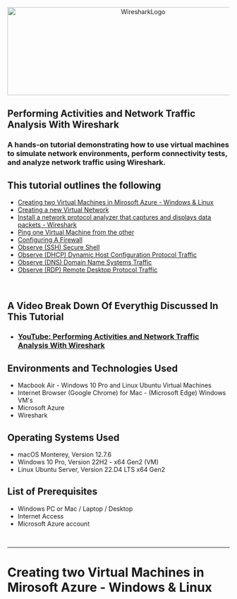 <p align="center">
<img src="https://github.com/mchajdecki/Performing-Activities-and-Network-Traffic-Analysis/blob/7f1063f0fc2f92abce31cc5090ef871f3ee9442e/images/wireshark.jpeg" alt="WiresharkLogo" Width="600px" Height="200px">

</p>
<h2>Performing Activities and Network Traffic Analysis With Wireshark</h2>
<h3>A hands-on tutorial demonstrating how to use virtual machines to simulate network environments, perform connectivity tests, and analyze network traffic using Wireshark. </h3>
<h2>This tutorial outlines the following</h2>
<ul>

<li><a href="#vm">Creating two Virtual Machines in Mirosoft Azure - Windows & Linux</a></li>
<li><a href="#vn">Creating a new Virtual Network</a></li>
<li><a href="#wireshark">Install a network protocol analyzer that captures and displays data packets - Wireshark</a></li>
<li><a href="#ping">Ping one Virtual Machine from the other</a></li>
<li><a href="#firewall">Configuring A Firewall</a></li>
<li><a href="#ssh">Observe (SSH) Secure Shell</a></li>
<li><a href="#dhcp">Observe (DHCP) Dynamic Host Configuration Protocol Traffic</a></li>
<li><a href="#dns">Observe (DNS) Domain Name Systems Traffic</a></li>
<li><a href="#rdp">Observe (RDP) Remote Desktop Protocol Traffic</a></li>
</ul>

<br/>

<h2>A Video Break Down Of Everythig Discussed In This Tutorial</h2>

- ### [YouTube: Performing Activities and Network Traffic Analysis With Wireshark ](link)

<h2>Environments and Technologies Used</h2>

- Macbook Air - Windows 10 Pro and Linux Ubuntu Virtual Machines
- Internet Browser (Google Chrome) for Mac - (Microsoft Edge) Windows VM's
- Microsoft Azure
- Wireshark

<h2>Operating Systems Used</h2>

  - macOS Monterey, Version 12.7.6
  - Windows 10 Pro, Version 22H2 - x64 Gen2 (VM)
  - Linux Ubuntu Server, Version 22.D4 LTS x64 Gen2

 <h2>List of Prerequisites</h2>

 - Windows PC or Mac / Laptop / Desktop
 - Internet Access
 - Microsoft Azure account

<br/>

<hr>

<h1 id="vm">Creating two Virtual Machines in Mirosoft Azure - Windows & Linux</h1>

<h2></h2>










